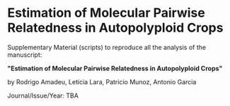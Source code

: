# Estimation of Molecular Pairwise Relatedness in Autopolyploid Crops

Supplementary Material (scripts) to reproduce all the analysis of the manuscript:

**"Estimation of Molecular Pairwise Relatedness in Autopolyploid Crops"**

by Rodrigo Amadeu, Leticia Lara, Patricio Munoz, Antonio Garcia

Journal/Issue/Year: TBA

